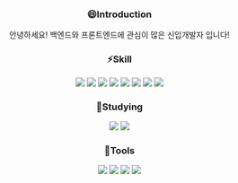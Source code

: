 ###  <div align=center>😄Introduction</div>
 <div align=center>안녕하세요! 백엔드와 프론트엔드에 관심이 많은 신입개발자 입니다!</div>

### <div align=center>⚡Skill</div>
<div align=center><img src="https://img.shields.io/badge/Java-2F2625?style=flat-square&logo=coffeescript&logoColor=white"/> <img src="https://img.shields.io/badge/Python-3776AB?style=flat-square&logo=python&logoColor=white"/> <img src="https://img.shields.io/badge/JavaScript-F7DF1E?style=flat-square&logo=javascript&logoColor=white"/> <img src="https://img.shields.io/badge/HTML5-34F26?style=flat-square&logo=html5&logoColor=white"/> <img src="https://img.shields.io/badge/CSS-1572B6?style=flat-square&logo=css3&logoColor=white"/> <img src="https://img.shields.io/badge/oracle-F80000?style=flat-square&logo=oracle&logoColor=white"/> <img src="https://img.shields.io/badge/mysql-4479A1?style=flat-square&logo=mysql&logoColor=white"/> <img src="https://img.shields.io/badge/Android-3DDC84?style=flat-square&logo=android&logoColor=white"/></div>

###  <div align=center>🌱Studying</div>
<div align=center><img src="https://img.shields.io/badge/spring-6DB33F?style=flat-square&logo=spring&logoColor=white"/> <img src="https://img.shields.io/badge/JavaScript-F7DF1E?style=flat-square&logo=javascript&logoColor=white"/>  </div>

###  <div align=center>👯Tools</div>
<div align=center><img src="https://img.shields.io/badge/eclipseIDE-2C2255?style=flat-square&logo=eclipseide&logoColor=white"/> <img src="https://img.shields.io/badge/VisualStudioCode-007ACC?style=flat-square&logo=visualstudiocode&logoColor=white"/> <img src="https://img.shields.io/badge/AndroidStudio-3DDC84?style=flat-square&logo=androidstudio&logoColor=white"/> <img src="https://img.shields.io/badge/Git-F05032?style=flat-square&logo=git&logoColor=white"/> </div>


 

<!--
**GoSoonJo/GoSoonJo** is a ✨ _special_ ✨ repository because its `README.md` (this file) appears on your GitHub profile.

Here are some ideas to get you started:

- 🔭 I’m currently working on ...
- 🌱 I’m currently learning ...
- 👯 I’m looking to collaborate on ...
- 🤔 I’m looking for help with ...
- 💬 Ask me about ...
- 📫 How to reach me: ...
- 😄 Pronouns: ...
- ⚡ Fun fact: ...
-->
